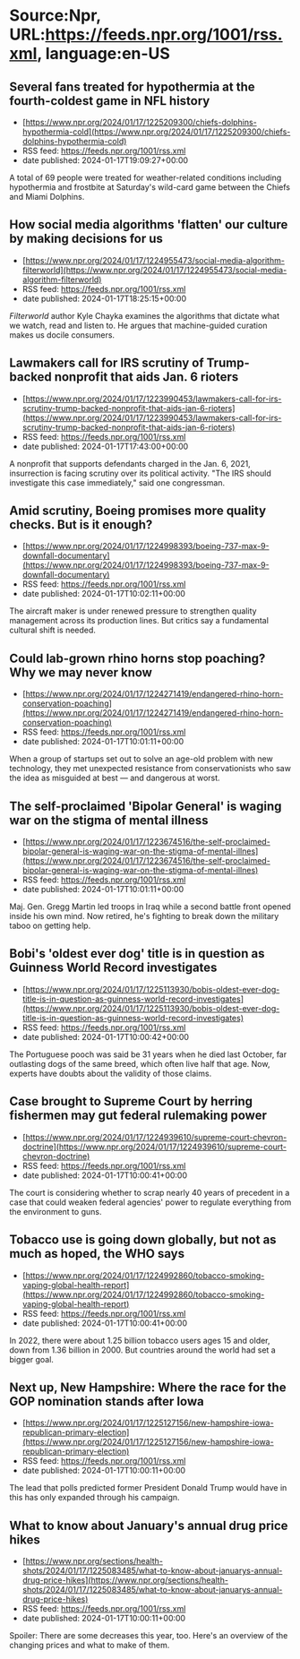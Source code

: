 # Source:Npr, URL:https://feeds.npr.org/1001/rss.xml, language:en-US

## Several fans treated for hypothermia at the fourth-coldest game in NFL history
 - [https://www.npr.org/2024/01/17/1225209300/chiefs-dolphins-hypothermia-cold](https://www.npr.org/2024/01/17/1225209300/chiefs-dolphins-hypothermia-cold)
 - RSS feed: https://feeds.npr.org/1001/rss.xml
 - date published: 2024-01-17T19:09:27+00:00

A total of 69 people were treated for weather-related conditions including hypothermia and frostbite at Saturday's wild-card game between the Chiefs and Miami Dolphins.

## How social media algorithms 'flatten' our culture by making decisions for us
 - [https://www.npr.org/2024/01/17/1224955473/social-media-algorithm-filterworld](https://www.npr.org/2024/01/17/1224955473/social-media-algorithm-filterworld)
 - RSS feed: https://feeds.npr.org/1001/rss.xml
 - date published: 2024-01-17T18:25:15+00:00

<em>Filterworld </em>author Kyle Chayka examines the algorithms that dictate what we watch, read and listen to. He argues that machine-guided curation makes us docile consumers.

## Lawmakers call for IRS scrutiny of Trump-backed nonprofit that aids Jan. 6 rioters
 - [https://www.npr.org/2024/01/17/1223990453/lawmakers-call-for-irs-scrutiny-trump-backed-nonprofit-that-aids-jan-6-rioters](https://www.npr.org/2024/01/17/1223990453/lawmakers-call-for-irs-scrutiny-trump-backed-nonprofit-that-aids-jan-6-rioters)
 - RSS feed: https://feeds.npr.org/1001/rss.xml
 - date published: 2024-01-17T17:43:00+00:00

A nonprofit that supports defendants charged in the Jan. 6, 2021, insurrection is facing scrutiny over its political activity. "The IRS should investigate this case immediately," said one congressman.

## Amid scrutiny, Boeing promises more quality checks. But is it enough?
 - [https://www.npr.org/2024/01/17/1224998393/boeing-737-max-9-downfall-documentary](https://www.npr.org/2024/01/17/1224998393/boeing-737-max-9-downfall-documentary)
 - RSS feed: https://feeds.npr.org/1001/rss.xml
 - date published: 2024-01-17T10:02:11+00:00

The aircraft maker is under renewed pressure to strengthen quality management across its production lines. But critics say a fundamental cultural shift is needed.

## Could lab-grown rhino horns stop poaching? Why we may never know
 - [https://www.npr.org/2024/01/17/1224271419/endangered-rhino-horn-conservation-poaching](https://www.npr.org/2024/01/17/1224271419/endangered-rhino-horn-conservation-poaching)
 - RSS feed: https://feeds.npr.org/1001/rss.xml
 - date published: 2024-01-17T10:01:11+00:00

When a group of startups set out to solve an age-old problem with new technology, they met unexpected resistance from conservationists who saw the idea as misguided at best — and dangerous at worst.

## The self-proclaimed 'Bipolar General' is waging war on the stigma of mental illness
 - [https://www.npr.org/2024/01/17/1223674516/the-self-proclaimed-bipolar-general-is-waging-war-on-the-stigma-of-mental-illnes](https://www.npr.org/2024/01/17/1223674516/the-self-proclaimed-bipolar-general-is-waging-war-on-the-stigma-of-mental-illnes)
 - RSS feed: https://feeds.npr.org/1001/rss.xml
 - date published: 2024-01-17T10:01:11+00:00

Maj. Gen. Gregg Martin led troops in Iraq while a second battle front opened inside his own mind. Now retired, he's fighting to break down the military taboo on getting help.

## Bobi's 'oldest ever dog' title is in question as Guinness World Record investigates
 - [https://www.npr.org/2024/01/17/1225113930/bobis-oldest-ever-dog-title-is-in-question-as-guinness-world-record-investigates](https://www.npr.org/2024/01/17/1225113930/bobis-oldest-ever-dog-title-is-in-question-as-guinness-world-record-investigates)
 - RSS feed: https://feeds.npr.org/1001/rss.xml
 - date published: 2024-01-17T10:00:42+00:00

The Portuguese pooch was said be 31 years when he died last October, far outlasting dogs of the same breed, which often live half that age. Now, experts have doubts about the validity of those claims.

## Case brought to Supreme Court by herring fishermen may gut federal rulemaking power
 - [https://www.npr.org/2024/01/17/1224939610/supreme-court-chevron-doctrine](https://www.npr.org/2024/01/17/1224939610/supreme-court-chevron-doctrine)
 - RSS feed: https://feeds.npr.org/1001/rss.xml
 - date published: 2024-01-17T10:00:41+00:00

The court is considering whether to scrap nearly 40 years of precedent in a case that could weaken federal agencies' power to regulate everything from the environment to guns.

## Tobacco use is going down globally, but not as much as hoped, the WHO says
 - [https://www.npr.org/2024/01/17/1224992860/tobacco-smoking-vaping-global-health-report](https://www.npr.org/2024/01/17/1224992860/tobacco-smoking-vaping-global-health-report)
 - RSS feed: https://feeds.npr.org/1001/rss.xml
 - date published: 2024-01-17T10:00:41+00:00

In 2022, there were about 1.25 billion tobacco users ages 15 and older, down from 1.36 billion in 2000. But countries around the world had set a bigger goal.

## Next up, New Hampshire: Where the race for the GOP nomination stands after Iowa
 - [https://www.npr.org/2024/01/17/1225127156/new-hampshire-iowa-republican-primary-election](https://www.npr.org/2024/01/17/1225127156/new-hampshire-iowa-republican-primary-election)
 - RSS feed: https://feeds.npr.org/1001/rss.xml
 - date published: 2024-01-17T10:00:11+00:00

The lead that polls predicted former President Donald Trump would have in this has only expanded through his campaign.

## What to know about January's annual drug price hikes
 - [https://www.npr.org/sections/health-shots/2024/01/17/1225083485/what-to-know-about-januarys-annual-drug-price-hikes](https://www.npr.org/sections/health-shots/2024/01/17/1225083485/what-to-know-about-januarys-annual-drug-price-hikes)
 - RSS feed: https://feeds.npr.org/1001/rss.xml
 - date published: 2024-01-17T10:00:11+00:00

Spoiler: There are some decreases this year, too. Here's an overview of the changing prices and what to make of them.


